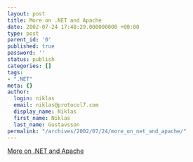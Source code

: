 ```yaml
---
layout: post
title: More on .NET and Apache
date: 2002-07-24 17:48:29.000000000 +00:00
type: post
parent_id: '0'
published: true
password: ''
status: publish
categories: []
tags:
- ".NET"
meta: {}
author:
  login: niklas
  email: niklas@protocol7.com
  display_name: Niklas
  first_name: Niklas
  last_name: Gustavsson
permalink: "/archives/2002/07/24/more_on_net_and_apache/"
---
```

[More on .NET and Apache](http://news.com.com/2100-1001-946004.html?tag=fd_top)

